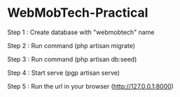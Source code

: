 # WebMobTech-Practical
Step 1 : Create database with "webmobtech" name

Step 2 : Run command (php artisan migrate)

Step 3 : Run command (php artisan db:seed)

Step 4 : Start serve (pgp artisan serve)

Step 5 : Run the url in your browser (http://127.0.0.1:8000)
